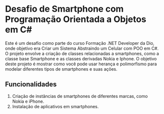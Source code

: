 # Desafio de Smartphone com Programação Orientada a Objetos em C#
Este é um desafio como parte do curso Formação .NET Developer da Dio, onde objetivo era Criar um Sistema Abstraindo um Celular com POO em C#. O projeto envolve a criação de classes relacionadas a smartphones, como a classe base Smartphone e as classes derivadas Nokia e Iphone. O objetivo deste projeto é mostrar como você pode usar herança e polimorfismo para modelar diferentes tipos de smartphones e suas ações.

## Funcionalidades
1. Criação de instâncias de smartphones de diferentes marcas, como Nokia e iPhone.
2. Instalação de aplicativos em smartphones.
